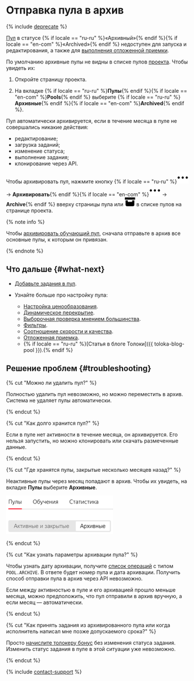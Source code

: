 # Отправка пула в архив

{% include [deprecate](../../_includes/deprecate.md) %}

[Пул](../../glossary.md#pool) в статусе {% if locale == "ru-ru" %}«Архивный»{% endif %}{% if locale == "en-com" %}«Archived»{% endif %} недоступен для запуска и редактирования, а также для [выполнения отложенной приемки](accept.md).

По умолчанию архивные пулы не видны в списке пулов [проекта](../../glossary.md#project). Чтобы увидеть их:

1. Откройте страницу проекта.

1. На вкладке {% if locale == "ru-ru" %}**Пулы**{% endif %}{% if locale == "en-com" %}**Pools**{% endif %} выберите {% if locale == "ru-ru" %}**Архивные**{% endif %}{% if locale == "en-com" %}**Archived**{% endif %}.

Пул автоматически архивируется, если в течение месяца в пуле не совершались никакие действия:

- редактирование;
- загрузка заданий;
- изменение статуса;
- выполнение задания;
- клонирование через API.

Чтобы архивировать пул, нажмите кнопку {% if locale == "ru-ru" %}![Выпадающее меню](../_images/drop-down.svg) → **Архивировать**{% endif %}{% if locale == "en-com" %}![](../_images/drop-down.svg) → **Archive**{% endif %} вверху страницы пула или ![Drop-down button](../_images/other/pool-action-archive.svg) в списке пулов на странице проекта.

{% note info %}

Чтобы [архивировать обучающий пул](train.md), сначала отправьте в архив все основные пулы, к которым он привязан.

{% endnote %}

## Что дальше {#what-next}

- [Добавьте задания в пул](pool.md).
- Узнайте больше про настройку пула:

    - [Настройка ценообразования](dynamic-pricing.md).
    - [Динамическое перекрытие](dynamic-overlap.md).
    - [Выборочная проверка мнением большинства](selective-mvote.md).
    - [Фильтры](filters.md).
    - [Соотношение скорости и качества](adjust.md).
    - [Отложенная приемка](offline-accept.md).
    - {% if locale == "ru-ru" %}[Статья в блоге Толоки]({{ toloka-blog-pool }}).{% endif %}

## Решение проблем {#troubleshooting}

{% cut "Можно ли удалить пул?" %}

Полностью удалить пул невозможно, но можно переместить в архив. Система не удаляет пулы автоматически.

{% endcut %}

{% cut "Как долго хранится пул?" %}

Если в пуле нет активности в течение месяца, он архивируется. Его нельзя запустить, но можно клонировать или скачать размеченные данные.

{% endcut %}

{% cut "Где хранятся пулы, закрытые несколько месяцев назад?" %}

Неактивные пулы через месяц попадают в архив. Чтобы их увидеть, на вкладке **Пулы** выберите **Архивные**.

![](../_images/troubleshooting/pools-archived.png)

{% endcut %}

{% cut "Как узнать параметры архивации пула?" %}

Чтобы узнать дату архивации, получите [список операций](../../api/concepts/get-operations-list.md) с типом `POOL.ARCHIVE`. В ответе будет номер пула и дата архивации. Получить способ отправки пула в архив через API невозможно.

Если между активностью в пуле и его архивацией прошло меньше месяца, можно предположить, что пул отправили в архив вручную, а если месяц — автоматически.

{% endcut %}

{% cut "Как принять задания из архивированного пула или когда исполнитель написал мне позже допускаемого срока?" %}

Просто [начислите толокеру бонус](bonus.md) без изменения статуса задания. Изменить статус задания в пуле в этой ситуации уже невозможно.

{% endcut %}

{% include [contact-support](../_includes/contact-support-help.md) %}